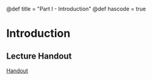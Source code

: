 @def title = "Part I - Introduction"
@def hascode = true

# Introduction

## Lecture Handout
[Handout](/part_i/ME417_Controls_Part_I_Lecture_2_Intro_Analysis_and_Design.pdf)